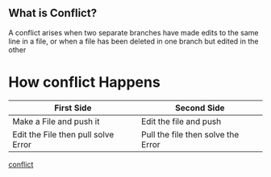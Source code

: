 ## What is Conflict?
A conflict arises when two separate branches have made edits to the same line in a file, or when a file has been deleted in one branch but edited in the other
# How conflict Happens
First Side | Second Side
---------- | ----------
Make a File and push it| Edit the file and push
Edit the File then pull solve Error | Pull the file then solve the Error
[conflict](https://www.google.com/url?sa=i&url=https%3A%2F%2Fihatetomatoes.net%2Fgit-merge-conflict-tutorial%2F&psig=AOvVaw1E678sHlQ1jk7INzrgPlCl&ust=1701340769112000&source=images&cd=vfe&opi=89978449&ved=0CBEQjRxqFwoTCODttbSC6YIDFQAAAAAdAAAAABAE)
